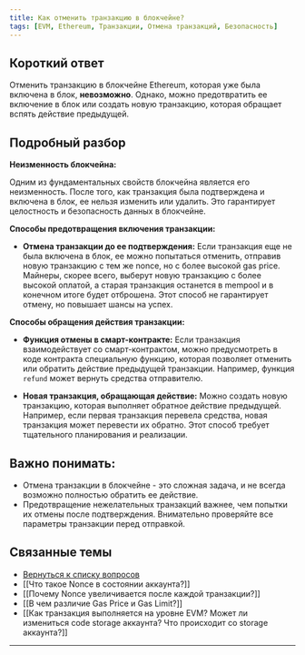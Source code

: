 ```yaml
---
title: Как отменить транзакцию в блокчейне?
tags: [EVM, Ethereum, Транзакции, Отмена транзакций, Безопасность]
---
```


## Короткий ответ

Отменить транзакцию в блокчейне Ethereum, которая уже была включена в блок, **невозможно**.  Однако, можно предотвратить ее включение в блок или создать новую транзакцию, которая обращает вспять действие предыдущей.


## Подробный разбор

**Неизменность блокчейна:**

Одним из фундаментальных свойств блокчейна является его неизменность. После того, как транзакция была подтверждена и включена в блок, ее нельзя изменить или удалить. Это гарантирует целостность и безопасность данных в блокчейне.

**Способы предотвращения включения транзакции:**

* **Отмена транзакции до ее подтверждения:**  Если транзакция еще не была включена в блок,  ее можно попытаться отменить, отправив новую транзакцию с тем же nonce, но с более высокой gas price.  Майнеры, скорее всего, выберут новую транзакцию с более высокой оплатой, а старая транзакция останется в mempool и в конечном итоге будет отброшена. Этот способ не гарантирует отмену, но повышает шансы на успех.

**Способы обращения действия транзакции:**

* **Функция отмены в смарт-контракте:**  Если транзакция взаимодействует со смарт-контрактом,  можно предусмотреть в коде контракта специальную функцию, которая позволяет отменить или обратить действие предыдущей транзакции.  Например, функция `refund` может вернуть средства отправителю.

* **Новая транзакция, обращающая действие:**  Можно создать новую транзакцию, которая выполняет обратное действие предыдущей.  Например, если первая транзакция перевела средства, новая транзакция может перевести их обратно.  Этот способ требует тщательного планирования и реализации.


## Важно понимать:

* Отмена транзакции в блокчейне - это сложная задача, и не всегда возможно полностью обратить ее действие.
* Предотвращение нежелательных транзакций  важнее, чем попытки их отмены после подтверждения.  Внимательно проверяйте все параметры транзакции перед отправкой.


## Связанные темы

* [Вернуться к списку вопросов](4.%20Список%20вопросов.md)
* [[Что такое Nonce в состоянии аккаунта?]]
* [[Почему Nonce увеличивается после каждой транзакции?]]
* [[В чем различие Gas Price и Gas Limit?]]
* [[Как транзакция выполняется на уровне EVM? Может ли измениться code storage аккаунта? Что происходит со storage аккаунта?]]


---